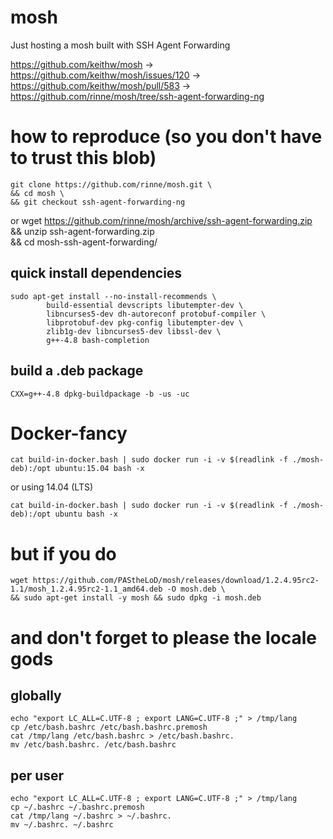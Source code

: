 # mosh
Just hosting a mosh built with SSH Agent Forwarding


https://github.com/keithw/mosh ->  https://github.com/keithw/mosh/issues/120 -> https://github.com/keithw/mosh/pull/583 -> https://github.com/rinne/mosh/tree/ssh-agent-forwarding-ng

# how to reproduce (so you don't have to trust this blob)

    git clone https://github.com/rinne/mosh.git \
    && cd mosh \
    && git checkout ssh-agent-forwarding-ng
or
    wget https://github.com/rinne/mosh/archive/ssh-agent-forwarding.zip \
    && unzip ssh-agent-forwarding.zip \
    && cd mosh-ssh-agent-forwarding/

## quick install dependencies

    sudo apt-get install --no-install-recommends \
            build-essential devscripts libutempter-dev \
            libncurses5-dev dh-autoreconf protobuf-compiler \
            libprotobuf-dev pkg-config libutempter-dev \
            zlib1g-dev libncurses5-dev libssl-dev \
            g++-4.8 bash-completion

## build a .deb package

    CXX=g++-4.8 dpkg-buildpackage -b -us -uc

# Docker-fancy

    cat build-in-docker.bash | sudo docker run -i -v $(readlink -f ./mosh-deb):/opt ubuntu:15.04 bash -x

or using 14.04 (LTS)

    cat build-in-docker.bash | sudo docker run -i -v $(readlink -f ./mosh-deb):/opt ubuntu bash -x

# but if you do

    wget https://github.com/PAStheLoD/mosh/releases/download/1.2.4.95rc2-1.1/mosh_1.2.4.95rc2-1.1_amd64.deb -O mosh.deb \
    && sudo apt-get install -y mosh && sudo dpkg -i mosh.deb

# and don't forget to please the locale gods

## globally

    echo "export LC_ALL=C.UTF-8 ; export LANG=C.UTF-8 ;" > /tmp/lang
    cp /etc/bash.bashrc /etc/bash.bashrc.premosh
    cat /tmp/lang /etc/bash.bashrc > /etc/bash.bashrc.
    mv /etc/bash.bashrc. /etc/bash.bashrc


## per user

    echo "export LC_ALL=C.UTF-8 ; export LANG=C.UTF-8 ;" > /tmp/lang
    cp ~/.bashrc ~/.bashrc.premosh
    cat /tmp/lang ~/.bashrc > ~/.bashrc.
    mv ~/.bashrc. ~/.bashrc


